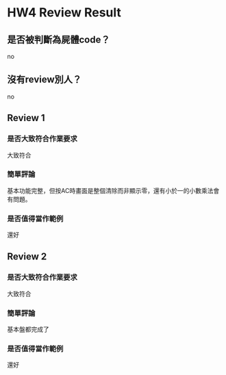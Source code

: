 



# HW4 Review Result

## 是否被判斷為屍體code？


no
## 沒有review別人？


no
## Review 1

### 是否大致符合作業要求


大致符合
### 簡單評論


基本功能完整，但按AC時畫面是整個清除而非顯示零，還有小於一的小數乘法會有問題。
### 是否值得當作範例


還好
## Review 2

### 是否大致符合作業要求


大致符合
### 簡單評論


基本盤都完成了
### 是否值得當作範例


還好
